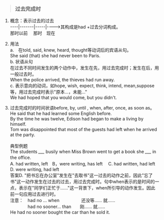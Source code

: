>### 过去完成时
 	
1. 概念：表示过去的过去 <br>
----|-------|-----|---->其构成是had +过去分词构成。 <br>
那时以前　 那时　现在　<br>

2. 用法 <br>
a.　在told, said, knew, heard, thought等动词后的宾语从句。 <br>
She said (that) she had never been to Paris. <br>
b. 状语从句 <br>
在过去不同时间发生的两个动作中，发生在先，用过去完成时；发生在后，用一般过去时。 <br>
When the police arrived, the thieves had run away. <br>
c. 表示意向的动词，如hope, wish, expect, think, intend, mean,suppose等，用过去完成时表示"原本…，未能…" <br>
We had hoped that you would come, but you didn't. <br>

3. 过去完成时的时间状语before, by, until , when, after, once, as soon as。 <br>
He said that he had learned some English before. <br>
By the time he was twelve, Edison had began to make a living by himself. <br>
Tom was disappointed that most of the guests had left when he arrived at the party.  <br> <br>
典型例题　 <br>
The students *___* busily when Miss Brown went to get a book she *___* in the office.　 <br>
A. had written, left　B，were writing, has left　 C. had written, had left　D. were writing, had left  <br>
答案D. "把书忘在办公室"发生在"去取书"这一过去的动作之前，因此"忘了书"这一动作发生在过去的过去，用过去完成时。句中when表示的是时间的一点，表示在"同学们正忙于……"这一背景下，when所引导的动作发生。因此
前一句应用过去进行时。 <br>
注意：　had no … when　　　　　还没等…… 就……  <br>
　　　　had no sooner… than　　刚…… 就……  <br>
He had no sooner bought the car than he sold it.